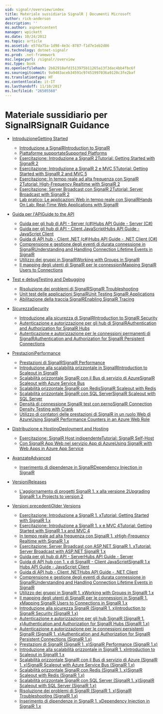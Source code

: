 ```yaml
---
uid: signalr/overview/index
title: Materiale sussidiario SignalR | Documenti Microsoft
author: rick-anderson
description: ''
ms.author: aspnetcontent
manager: wpickett
ms.date: 10/24/2012
ms.topic: article
ms.assetid: e57da75a-1d98-4e3c-8787-f1d7e1eb2d86
ms.technology: dotnet-signalr
ms.prod: .net-framework
msc.legacyurl: /signalr/overview
msc.type: book
ms.openlocfilehash: 2b82918afd1513975b11265a13f3dac4bb4fbc6f
ms.sourcegitcommit: 9a9483aceb34591c97451997036a9120c3fe2baf
ms.translationtype: HT
ms.contentlocale: it-IT
ms.lasthandoff: 11/10/2017
ms.locfileid: "26505560"
---
```

<a name="signalr-guidance"></a><span data-ttu-id="4aae1-102">Materiale sussidiario per SignalR</span><span class="sxs-lookup"><span data-stu-id="4aae1-102">SignalR Guidance</span></span>
====================
- [<span data-ttu-id="4aae1-103">Introduzione</span><span class="sxs-lookup"><span data-stu-id="4aae1-103">Getting Started</span></span>](getting-started/index.md)

    - [<span data-ttu-id="4aae1-104">Introduzione a SignalR</span><span class="sxs-lookup"><span data-stu-id="4aae1-104">Introduction to SignalR</span></span>](getting-started/introduction-to-signalr.md)
    - [<span data-ttu-id="4aae1-105">Piattaforme supportate</span><span class="sxs-lookup"><span data-stu-id="4aae1-105">Supported Platforms</span></span>](getting-started/supported-platforms.md)
    - [<span data-ttu-id="4aae1-106">Esercitazione: Introduzione a SignalR 2</span><span class="sxs-lookup"><span data-stu-id="4aae1-106">Tutorial: Getting Started with SignalR 2</span></span>](getting-started/tutorial-getting-started-with-signalr.md)
    - [<span data-ttu-id="4aae1-107">Esercitazione: Introduzione a SignalR 2 e MVC 5</span><span class="sxs-lookup"><span data-stu-id="4aae1-107">Tutorial: Getting Started with SignalR 2 and MVC 5</span></span>](getting-started/tutorial-getting-started-with-signalr-and-mvc.md)
    - [<span data-ttu-id="4aae1-108">Esercitazione: In tempo reale ad alta frequenza con SignalR 2</span><span class="sxs-lookup"><span data-stu-id="4aae1-108">Tutorial: High-Frequency Realtime with SignalR 2</span></span>](getting-started/tutorial-high-frequency-realtime-with-signalr.md)
    - [<span data-ttu-id="4aae1-109">Esercitazione: Server Broadcast con SignalR 2</span><span class="sxs-lookup"><span data-stu-id="4aae1-109">Tutorial: Server Broadcast with SignalR 2</span></span>](getting-started/tutorial-server-broadcast-with-signalr.md)
    - [<span data-ttu-id="4aae1-110">Lab pratico: Le applicazioni Web in tempo reale con SignalR</span><span class="sxs-lookup"><span data-stu-id="4aae1-110">Hands On Lab: Real-Time Web Applications with SignalR</span></span>](getting-started/real-time-web-applications-with-signalr.md)
- [<span data-ttu-id="4aae1-111">Guida per l'API</span><span class="sxs-lookup"><span data-stu-id="4aae1-111">Guide to the API</span></span>](guide-to-the-api/index.md)

    - [<span data-ttu-id="4aae1-112">Guida per gli hub di API - Server (c#)</span><span class="sxs-lookup"><span data-stu-id="4aae1-112">Hubs API Guide - Server (C#)</span></span>](guide-to-the-api/hubs-api-guide-server.md)
    - [<span data-ttu-id="4aae1-113">Guida per gli hub di API - Client JavaScript</span><span class="sxs-lookup"><span data-stu-id="4aae1-113">Hubs API Guide - JavaScript Client</span></span>](guide-to-the-api/hubs-api-guide-javascript-client.md)
    - [<span data-ttu-id="4aae1-114">Guida di API hub - Client .NET (c#)</span><span class="sxs-lookup"><span data-stu-id="4aae1-114">Hubs API Guide - .NET Client (C#)</span></span>](guide-to-the-api/hubs-api-guide-net-client.md)
    - [<span data-ttu-id="4aae1-115">Comprensione e gestione degli eventi di durata connessione in SignalR</span><span class="sxs-lookup"><span data-stu-id="4aae1-115">Understanding and Handling Connection Lifetime Events in SignalR</span></span>](guide-to-the-api/handling-connection-lifetime-events.md)
    - [<span data-ttu-id="4aae1-116">Utilizzo dei gruppi in SignalR</span><span class="sxs-lookup"><span data-stu-id="4aae1-116">Working with Groups in SignalR</span></span>](guide-to-the-api/working-with-groups.md)
    - [<span data-ttu-id="4aae1-117">Il mapping degli utenti di SignalR per le connessioni</span><span class="sxs-lookup"><span data-stu-id="4aae1-117">Mapping SignalR Users to Connections</span></span>](guide-to-the-api/mapping-users-to-connections.md)
- [<span data-ttu-id="4aae1-118">Test e debug</span><span class="sxs-lookup"><span data-stu-id="4aae1-118">Testing and Debugging</span></span>](testing-and-debugging/index.md)

    - [<span data-ttu-id="4aae1-119">Risoluzione dei problemi di SignalR</span><span class="sxs-lookup"><span data-stu-id="4aae1-119">SignalR Troubleshooting</span></span>](testing-and-debugging/troubleshooting.md)
    - [<span data-ttu-id="4aae1-120">Unit test delle applicazioni SignalR</span><span class="sxs-lookup"><span data-stu-id="4aae1-120">Unit Testing SignalR Applications</span></span>](testing-and-debugging/unit-testing-signalr-applications.md)
    - [<span data-ttu-id="4aae1-121">Abilitazione della traccia SignalR</span><span class="sxs-lookup"><span data-stu-id="4aae1-121">Enabling SignalR Tracing</span></span>](testing-and-debugging/enabling-signalr-tracing.md)
- [<span data-ttu-id="4aae1-122">Sicurezza</span><span class="sxs-lookup"><span data-stu-id="4aae1-122">Security</span></span>](security/index.md)

    - [<span data-ttu-id="4aae1-123">Introduzione alla sicurezza di SignalR</span><span class="sxs-lookup"><span data-stu-id="4aae1-123">Introduction to SignalR Security</span></span>](security/introduction-to-security.md)
    - [<span data-ttu-id="4aae1-124">Autenticazione e autorizzazione per gli hub di SignalR</span><span class="sxs-lookup"><span data-stu-id="4aae1-124">Authentication and Authorization for SignalR Hubs</span></span>](security/hub-authorization.md)
    - [<span data-ttu-id="4aae1-125">Autenticazione e autorizzazione per le connessioni permanenti di SignalR</span><span class="sxs-lookup"><span data-stu-id="4aae1-125">Authentication and Authorization for SignalR Persistent Connections</span></span>](security/persistent-connection-authorization.md)
- [<span data-ttu-id="4aae1-126">Prestazioni</span><span class="sxs-lookup"><span data-stu-id="4aae1-126">Performance</span></span>](performance/index.md)

    - [<span data-ttu-id="4aae1-127">Prestazioni di SignalR</span><span class="sxs-lookup"><span data-stu-id="4aae1-127">SignalR Performance</span></span>](performance/signalr-performance.md)
    - [<span data-ttu-id="4aae1-128">Introduzione alla scalabilità orizzontale in SignalR</span><span class="sxs-lookup"><span data-stu-id="4aae1-128">Introduction to Scaleout in SignalR</span></span>](performance/scaleout-in-signalr.md)
    - [<span data-ttu-id="4aae1-129">Scalabilità orizzontale SignalR con il Bus di servizio di Azure</span><span class="sxs-lookup"><span data-stu-id="4aae1-129">SignalR Scaleout with Azure Service Bus</span></span>](performance/scaleout-with-windows-azure-service-bus.md)
    - [<span data-ttu-id="4aae1-130">Scalabilità orizzontale SignalR con Redis</span><span class="sxs-lookup"><span data-stu-id="4aae1-130">SignalR Scaleout with Redis</span></span>](performance/scaleout-with-redis.md)
    - [<span data-ttu-id="4aae1-131">Scalabilità orizzontale SignalR con SQL Server</span><span class="sxs-lookup"><span data-stu-id="4aae1-131">SignalR Scaleout with SQL Server</span></span>](performance/scaleout-with-sql-server.md)
    - [<span data-ttu-id="4aae1-132">Densità di connessione SignalR test con perno</span><span class="sxs-lookup"><span data-stu-id="4aae1-132">SignalR Connection Density Testing with Crank</span></span>](performance/signalr-connection-density-testing-with-crank.md)
    - [<span data-ttu-id="4aae1-133">Utilizzo di contatori delle prestazioni di SignalR in un ruolo Web di Azure</span><span class="sxs-lookup"><span data-stu-id="4aae1-133">Using SignalR Performance Counters in an Azure Web Role</span></span>](performance/using-signalr-performance-counters-in-an-azure-web-role.md)
- [<span data-ttu-id="4aae1-134">Distribuzione e Hosting</span><span class="sxs-lookup"><span data-stu-id="4aae1-134">Deployment and Hosting</span></span>](deployment/index.md)

    - [<span data-ttu-id="4aae1-135">Esercitazione: SignalR Host indipendente</span><span class="sxs-lookup"><span data-stu-id="4aae1-135">Tutorial: SignalR Self-Host</span></span>](deployment/tutorial-signalr-self-host.md)
    - [<span data-ttu-id="4aae1-136">Con SignalR App Web nel servizio App di Azure</span><span class="sxs-lookup"><span data-stu-id="4aae1-136">Using SignalR with Web Apps in Azure App Service</span></span>](deployment/using-signalr-with-azure-web-sites.md)
- [<span data-ttu-id="4aae1-137">Avanzate</span><span class="sxs-lookup"><span data-stu-id="4aae1-137">Advanced</span></span>](advanced/index.md)

    - [<span data-ttu-id="4aae1-138">Inserimento di dipendenze in SignalR</span><span class="sxs-lookup"><span data-stu-id="4aae1-138">Dependency Injection in SignalR</span></span>](advanced/dependency-injection.md)
- [<span data-ttu-id="4aae1-139">Versioni</span><span class="sxs-lookup"><span data-stu-id="4aae1-139">Releases</span></span>](releases/index.md)

    - [<span data-ttu-id="4aae1-140">L'aggiornamento di progetti SignalR 1. x alla versione 2</span><span class="sxs-lookup"><span data-stu-id="4aae1-140">Upgrading SignalR 1.x Projects to version 2</span></span>](releases/upgrading-signalr-1x-projects-to-20.md)
- [<span data-ttu-id="4aae1-141">Versioni precedenti</span><span class="sxs-lookup"><span data-stu-id="4aae1-141">Older Versions</span></span>](older-versions/index.md)

    - [<span data-ttu-id="4aae1-142">Esercitazione: Introduzione a SignalR 1. x</span><span class="sxs-lookup"><span data-stu-id="4aae1-142">Tutorial: Getting Started with SignalR 1.x</span></span>](older-versions/tutorial-getting-started-with-signalr.md)
    - [<span data-ttu-id="4aae1-143">Esercitazione: Introduzione a SignalR 1. x e MVC 4</span><span class="sxs-lookup"><span data-stu-id="4aae1-143">Tutorial: Getting Started with SignalR 1.x and MVC 4</span></span>](older-versions/tutorial-getting-started-with-signalr-and-mvc-4.md)
    - [<span data-ttu-id="4aae1-144">In tempo reale ad alta frequenza con SignalR 1. x</span><span class="sxs-lookup"><span data-stu-id="4aae1-144">High-Frequency Realtime with SignalR 1.x</span></span>](older-versions/tutorial-high-frequency-realtime-with-signalr.md)
    - [<span data-ttu-id="4aae1-145">Esercitazione: Server Broadcast con ASP.NET SignalR 1. x</span><span class="sxs-lookup"><span data-stu-id="4aae1-145">Tutorial: Server Broadcast with ASP.NET SignalR 1.x</span></span>](older-versions/tutorial-server-broadcast-with-aspnet-signalr.md)
    - [<span data-ttu-id="4aae1-146">Guida per gli hub di API - Server</span><span class="sxs-lookup"><span data-stu-id="4aae1-146">Hubs API Guide - Server</span></span>](older-versions/signalr-1x-hubs-api-guide-server.md)
    - [<span data-ttu-id="4aae1-147">Guida di API hub con 1. x di SignalR - Client JavaScript</span><span class="sxs-lookup"><span data-stu-id="4aae1-147">SignalR 1.x Hubs API Guide - JavaScript Client</span></span>](older-versions/signalr-1x-hubs-api-guide-javascript-client.md)
    - [<span data-ttu-id="4aae1-148">Guida di API hub - Client .NET</span><span class="sxs-lookup"><span data-stu-id="4aae1-148">Hubs API Guide - .NET Client</span></span>](older-versions/signalr-1x-hubs-api-guide-net-client.md)
    - [<span data-ttu-id="4aae1-149">Comprensione e gestione degli eventi di durata connessione in SignalR</span><span class="sxs-lookup"><span data-stu-id="4aae1-149">Understanding and Handling Connection Lifetime Events in SignalR</span></span>](older-versions/handling-connection-lifetime-events.md)
    - [<span data-ttu-id="4aae1-150">Utilizzo dei gruppi in SignalR 1. x</span><span class="sxs-lookup"><span data-stu-id="4aae1-150">Working with Groups in SignalR 1.x</span></span>](older-versions/working-with-groups.md)
    - [<span data-ttu-id="4aae1-151">Il mapping degli utenti di SignalR per le connessioni in SignalR 1. x</span><span class="sxs-lookup"><span data-stu-id="4aae1-151">Mapping SignalR Users to Connections in SignalR 1.x</span></span>](older-versions/mapping-users-to-connections.md)
    - [<span data-ttu-id="4aae1-152">Introduzione alla sicurezza SignalR (SignalR 1. x)</span><span class="sxs-lookup"><span data-stu-id="4aae1-152">Introduction to SignalR Security (SignalR 1.x)</span></span>](older-versions/introduction-to-security.md)
    - [<span data-ttu-id="4aae1-153">Autenticazione e autorizzazione per gli hub SignalR (SignalR 1. x)</span><span class="sxs-lookup"><span data-stu-id="4aae1-153">Authentication and Authorization for SignalR Hubs (SignalR 1.x)</span></span>](older-versions/hub-authorization.md)
    - [<span data-ttu-id="4aae1-154">Autenticazione e autorizzazione per le connessioni persistenti SignalR (SignalR 1. x)</span><span class="sxs-lookup"><span data-stu-id="4aae1-154">Authentication and Authorization for SignalR Persistent Connections (SignalR 1.x)</span></span>](older-versions/persistent-connection-authorization.md)
    - [<span data-ttu-id="4aae1-155">Prestazioni di SignalR (SignalR 1. x)</span><span class="sxs-lookup"><span data-stu-id="4aae1-155">SignalR Performance (SignalR 1.x)</span></span>](older-versions/signalr-performance.md)
    - [<span data-ttu-id="4aae1-156">Introduzione alla scalabilità orizzontale in SignalR 1. x</span><span class="sxs-lookup"><span data-stu-id="4aae1-156">Introduction to Scaleout in SignalR 1.x</span></span>](older-versions/scaleout-in-signalr.md)
    - [<span data-ttu-id="4aae1-157">Scalabilità orizzontale SignalR con il Bus di servizio di Azure (SignalR 1. x)</span><span class="sxs-lookup"><span data-stu-id="4aae1-157">SignalR Scaleout with Azure Service Bus (SignalR 1.x)</span></span>](older-versions/scaleout-with-windows-azure-service-bus.md)
    - [<span data-ttu-id="4aae1-158">Scalabilità orizzontale SignalR con Redis (SignalR 1. x)</span><span class="sxs-lookup"><span data-stu-id="4aae1-158">SignalR Scaleout with Redis (SignalR 1.x)</span></span>](older-versions/scaleout-with-redis.md)
    - [<span data-ttu-id="4aae1-159">Scalabilità orizzontale SignalR con SQL Server (SignalR 1. x)</span><span class="sxs-lookup"><span data-stu-id="4aae1-159">SignalR Scaleout with SQL Server (SignalR 1.x)</span></span>](older-versions/scaleout-with-sql-server.md)
    - [<span data-ttu-id="4aae1-160">Risoluzione dei problemi di SignalR (SignalR 1. x)</span><span class="sxs-lookup"><span data-stu-id="4aae1-160">SignalR Troubleshooting (SignalR 1.x)</span></span>](older-versions/troubleshooting.md)
    - [<span data-ttu-id="4aae1-161">Inserimento di dipendenze in SignalR 1. x</span><span class="sxs-lookup"><span data-stu-id="4aae1-161">Dependency Injection in SignalR 1.x</span></span>](older-versions/dependency-injection.md)
